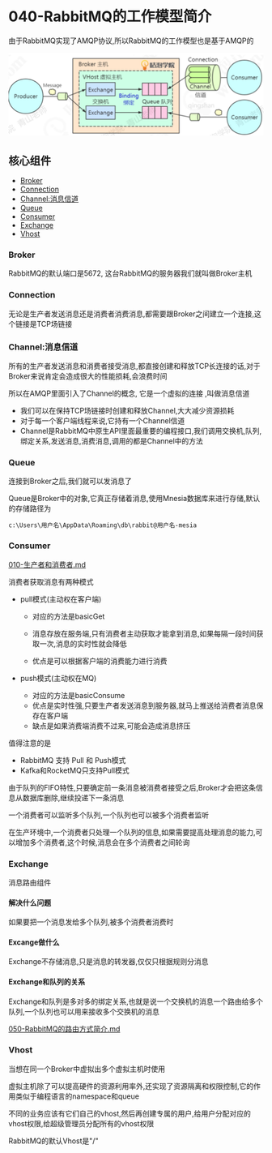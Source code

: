 # 040-RabbitMQ的工作模型简介

由于RabbitMQ实现了AMQP协议,所以RabbitMQ的工作模型也是基于AMQP的

![image-20201117201519113](../../../../../assets/image-20201117201519113.png)

## 核心组件

- [Broker](#Broker)
- [Connection](#Connection)
- [Channel:消息信道](#Channel:消息信道)
- [Queue](#Queue)
- [Consumer](#Consumer)
- [Exchange](#Exchange)
- [Vhost](#Vhost)

### Broker

RabbitMQ的默认端口是5672, 这台RabbitMQ的服务器我们就叫做Broker主机



### Connection

无论是生产者发送消息还是消费者消费消息,都需要跟Broker之间建立一个连接,这个链接是TCP场链接

### Channel:消息信道

所有的生产者发送消息和消费者接受消息,都直接创建和释放TCP长连接的话,对于Broker来说肯定会造成很大的性能损耗,会浪费时间

所以在AMQP里面引入了Channel的概念, 它是一个虚拟的连接 ,叫做消息信道

- 我们可以在保持TCP场链接时创建和释放Channel,大大减少资源损耗
- 对于每一个客户端线程来说,它持有一个Channel信道
- Channel是RabbitMQ中原生API里面最重要的编程接口,我们调用交换机,队列,绑定关系,发送消息,消费消息,调用的都是Channel中的方法

### Queue

连接到Broker之后,我们就可以发消息了

Queue是Broker中的对象,它真正存储着消息,使用Mnesia数据库来进行存储,默认的存储路径为

```
c:\Users\用户名\AppData\Roaming\db\rabbit@用户名-mesia
```

### Consumer

 [010-生产者和消费者.md](../../011-RabbitMQ相关概念/010-生产者和消费者.md) 

消费者获取消息有两种模式

- pull模式(主动权在客户端)

  - 对应的方法是basicGet
  - 消息存放在服务端,只有消费者主动获取才能拿到消息,如果每隔一段时间获取一次,消息的实时性就会降低

  - 优点是可以根据客户端的消费能力进行消费

- push模式(主动权在MQ)

  - 对应的方法是basicConsume
  - 优点是实时性强,只要生产者发送消息到服务器,就马上推送给消费者消息保存在客户端
  - 缺点是如果消费端消费不过来,可能会造成消息挤压

值得注意的是

- RabbitMQ 支持 Pull 和 Push模式
- Kafka和RocketMQ只支持Pull模式

由于队列的FIFO特性,只要确定前一条消息被消费者接受之后,Broker才会把这条信息从数据库删除,继续投递下一条消息

一个消费者可以监听多个队列,一个队列也可以被多个消费者监听

在生产环境中,一个消费者只处理一个队列的信息,如果需要提高处理消息的能力,可以增加多个消费者,这个时候,消息会在多个消费者之间轮询

### Exchange

消息路由组件

#### 解决什么问题

如果要把一个消息发给多个队列,被多个消费者消费时

#### Excange做什么

Exchange不存储消息,只是消息的转发器,仅仅只根据规则分消息

#### Exchange和队列的关系

Exchange和队列是多对多的绑定关系,也就是说一个交换机的消息一个路由给多个队列,一个队列也可以用来接收多个交换机的消息

 [050-RabbitMQ的路由方式简介.md](050-RabbitMQ的路由方式简介.md) 

### Vhost

当想在同一个Broker中虚拟出多个虚拟主机时使用

虚拟主机除了可以提高硬件的资源利用率外,还实现了资源隔离和权限控制,它的作用类似于编程语言的namespace和queue

不同的业务应该有它们自己的vhost,然后再创建专属的用户,给用户分配对应的vhost权限,给超级管理员分配所有的vhost权限

RabbitMQ的默认Vhost是"/"